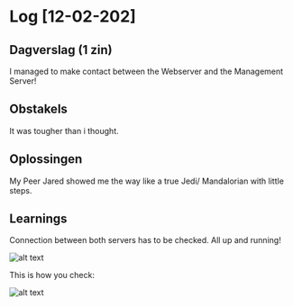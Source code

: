 # Log [12-02-202]

## Dagverslag (1 zin)
I managed to make contact between the Webserver and the Management Server!

## Obstakels
It was tougher than i thought.

## Oplossingen
My Peer Jared showed me the way like a true Jedi/ Mandalorian with little steps.

## Learnings
Connection between both servers has to be checked. All up and running!


![alt text](<10_includes/Scherm­afbeelding 2024-02-12 om 15.44.05.png>)


This is how you check:

![alt text](<10_includes/Scherm­afbeelding 2024-02-15 om 12.06.11.png>)